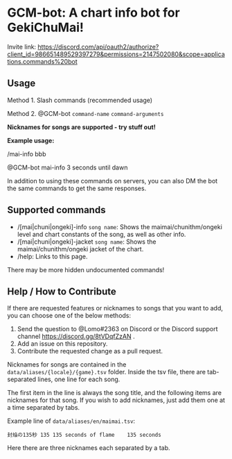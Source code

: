 # GCM-bot: A chart info bot for GekiChuMai!

Invite link: https://discord.com/api/oauth2/authorize?client_id=986651489529397279&permissions=2147502080&scope=applications.commands%20bot

## Usage

Method 1. Slash commands (recommended usage)

Method 2. @GCM-bot `command-name` `command-arguments`

**Nicknames for songs are supported - try stuff out!**

**Example usage:**

/mai-info bbb

@GCM-bot mai-info 3 seconds until dawn

In addition to using these commands on servers, you can also DM the bot the same commands to get the same responses.

## Supported commands

- /\[mai|chuni|ongeki\]-info `song name`: Shows the maimai/chunithm/ongeki level and chart constants of the song, as well as other info.
- /\[mai|chuni|ongeki\]-jacket `song name`: Shows the maimai/chunithm/ongeki jacket of the chart.
- /help: Links to this page.

There may be more hidden undocumented commands!

## Help / How to Contribute

If there are requested features or nicknames to songs that you want to add, you can choose one of the below methods:

1. Send the question to @Lomo#2363 on Discord or the Discord support channel https://discord.gg/8tVDqfZzAN .
2. Add an issue on this repository.
3. Contribute the requested change as a pull request.

Nicknames for songs are contained in the `data/aliases/{locale}/{game}.tsv` folder. Inside the tsv file, there are tab-separated lines, one line for each song.

The first item in the line is always the song title, and the following items are nicknames for that song. If you wish to add nicknames, just add them one at a time separated by tabs.

Example line of `data/aliases/en/maimai.tsv`:
```
封焔の135秒	135	135 seconds of flame	135 seconds
```
Here there are three nicknames each separated by a tab.
